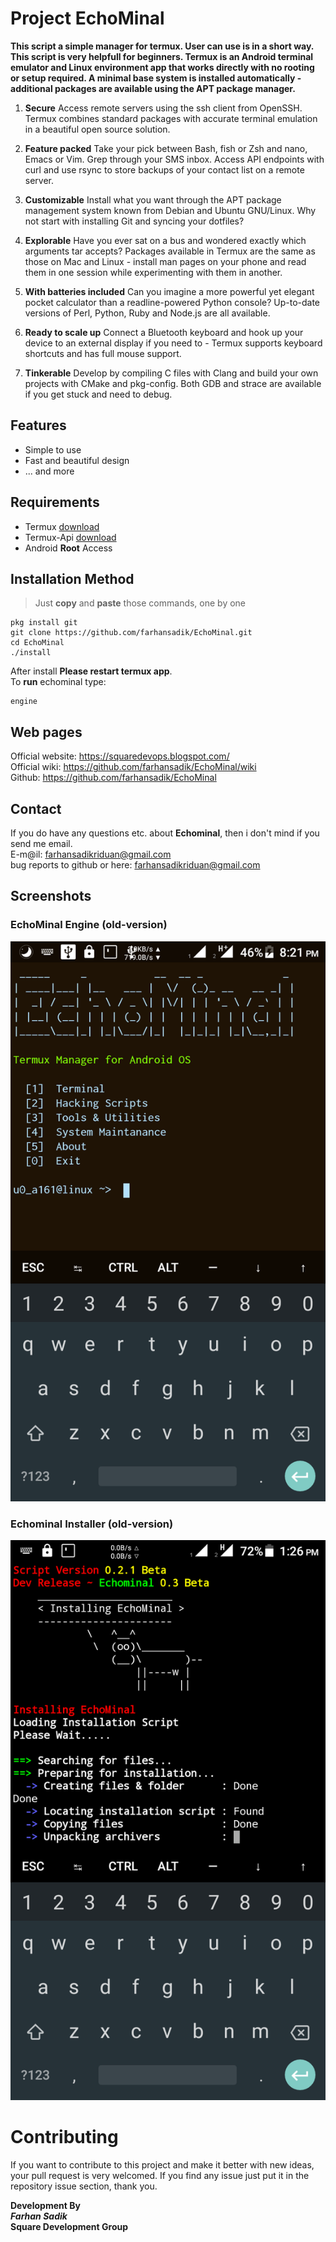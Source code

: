 # Project EchoMinal
**This script a simple manager for termux. User can use is in a short way. This script is very helpfull for beginners.
Termux is an Android terminal emulator and Linux environment app that works directly with no rooting or setup required. A minimal base system is installed automatically - additional packages are available using the APT package manager.**

1. **Secure** Access remote servers using the ssh client from OpenSSH. Termux combines standard packages with accurate terminal emulation in a beautiful open source solution.

2. **Feature packed** Take your pick between Bash, fish or Zsh and nano, Emacs or Vim. Grep through your SMS inbox. Access API endpoints with curl and use rsync to store backups of your contact list on a remote server.

3. **Customizable** Install what you want through the APT package management system known from Debian and Ubuntu GNU/Linux. Why not start with installing Git and syncing your dotfiles?

4. **Explorable** Have you ever sat on a bus and wondered exactly which arguments tar accepts? Packages available in Termux are the same as those on Mac and Linux - install man pages on your phone and read them in one session while experimenting with them in another.

5. **With batteries included** Can you imagine a more powerful yet elegant pocket calculator than a readline-powered Python console? Up-to-date versions of Perl, Python, Ruby and Node.js are all available.

6. **Ready to scale up** Connect a Bluetooth keyboard and hook up your device to an external display if you need to - Termux supports keyboard shortcuts and has full mouse support.

7. **Tinkerable** Develop by compiling C files with Clang and build your own projects with CMake and pkg-config. Both GDB and strace are available if you get stuck and need to debug.

## Features
  * Simple to use
  * Fast and beautiful design
  * ... and more

## Requirements
  * Termux [download](https://play.google.com/store/apps/details?id=com.termux&hl=en)
  * Termux-Api [download](https://play.google.com/store/apps/details?id=com.termux.api&hl=en)
  * Android **Root** Access 

## Installation Method
> Just **copy** and **paste** those commands, one by one
```
pkg install git 
git clone https://github.com/farhansadik/EchoMinal.git
cd EchoMinal
./install
```
After install **Please restart termux app**. <br>
To **run** echominal type: 
```
engine 
```

## Web pages
Official website: https://squaredevops.blogspot.com/ <br>
Official wiki: https://github.com/farhansadik/EchoMinal/wiki <br>
Github: https://github.com/farhansadik/EchoMinal <br>

## Contact
If you do have any questions etc. about **Echominal**, then i don't mind if you send me email. <br>
E-m@il: farhansadikriduan@gmail.com <br>
bug reports to github or here: farhansadikriduan@gmail.com <br>


## Screenshots
### EchoMinal Engine (old-version)
![EchoMinal Engine](/image/echominal_engine.png?raw=true "Engine")
### Echominal Installer (old-version)
![EchoMinal Engine PC](/image/echominal_installer.png?raw=true "installer")

# Contributing
If you want to contribute to this project and make it better with new ideas, your pull request is very welcomed. If you find any issue just put it in the repository issue section, thank you.

**Development By** <br>
_**Farhan Sadik**_ <br>
**Square Development Group**
